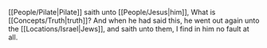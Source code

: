 [[People/Pilate\|Pilate]] saith unto [[People/Jesus\|him]], What is [[Concepts/Truth\|truth]]? And when he had said this, he went out again unto the [[Locations/Israel\|Jews]], and saith unto them, I find in him no fault at all.
